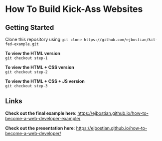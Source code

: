 # How To Build Kick-Ass Websites

## Getting Started
Clone this repository using `git clone https://github.com/ejbostian/kit-fed-example.git`

**To view the HTML version** <br />
`git checkout step-1`

**To view the HTML + CSS version** <br />
`git checkout step-2`

**To view the HTML + CSS + JS version** <br />
`git checkout step-3` <br />

## Links

**Check out the final example here**: https://ejbostian.github.io/how-to-become-a-web-developer-example/

**Check out the presentation here**: https://ejbostian.github.io/how-to-become-a-web-developer/
